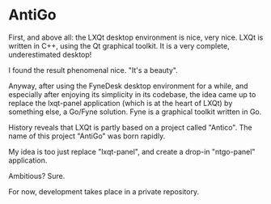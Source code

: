 # AntiGo
First, and above all: the LXQt desktop environment is nice, very nice. LXQt is written in C++, using the Qt graphical toolkit. It is a very complete, underestimated desktop!

I found the result phenomenal nice. "It's a beauty". 

Anyway, after using the FyneDesk desktop environment for a while, and especially after enjoying its simplicity in its codebase, the idea came up to 
replace the lxqt-panel application (which is at the heart of LXQt) by something else, a Go/Fyne solution. Fyne is a graphical toolkit written in Go. 

History reveals that LXQt is partly based on a project called "Antico".  The name of this project "AntiGo" was born rapidly.

My idea is too just replace "lxqt-panel", and create a drop-in "ntgo-panel" application. 

Ambitious? Sure. 

For now, development takes place in a private repository. 
